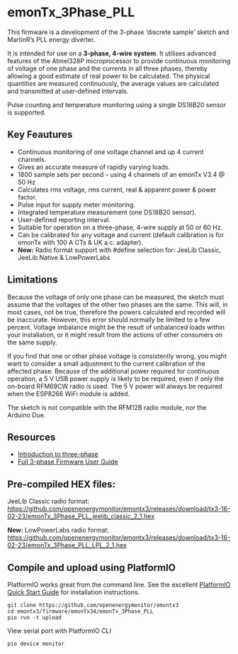 # emonTx_3Phase_PLL

This firmware is a development of the 3-phase ‘discrete sample’ sketch and MartinR’s PLL
energy diverter.

It is intended for use on a **3-phase, 4-wire system**. It utilises advanced features of the Atmel328P microprocessor to provide continuous monitoring of voltage of one phase and the currents in all three phases, thereby allowing a good estimate of real power to be calculated. The physical quantities are measured continuously, the average values are calculated and transmitted at user-defined intervals.

Pulse counting and temperature monitoring using a single DS18B20 sensor is supported.

## Key Feautures

- Continuous monitoring of one voltage channel and up 4 current channels.
- Gives an accurate measure of rapidly varying loads.
- 1800 sample sets per second – using 4 channels of an emonTx V3.4 @ 50 Hz
- Calculates rms voltage, rms current, real & apparent power & power factor.
- Pulse input for supply meter monitoring.
- Integrated temperature measurement (one DS18B20 sensor).
- User-defined reporting interval.
- Suitable for operation on a three-phase, 4-wire supply at 50 or 60 Hz.
- Can be calibrated for any voltage and current (default calibration is for emonTx with 100 A CTs & UK a.c. adapter).
- **New:** Radio format support with #define selection for: JeeLib Classic, JeeLib Native & LowPowerLabs

## Limitations

Because the voltage of only one phase can be measured, the sketch must assume that the voltages of the other two phases are the same. This will, in most cases, not be true, therefore the powers calculated and recorded will be inaccurate. However, this error should normally be limited to a few percent. Voltage imbalance might be the result of unbalanced loads within your installation, or it might result from the actions of other consumers on the same supply.

If you find that one or other phase voltage is consistently wrong, you might want to consider a small adjustment to the current calibration of the affected phase. Because of the additional power required for continuous operation, a 5 V USB power supply is likely to be required, even if only the on-board RFM69CW radio is used. The 5 V power will always be required when the ESP8266 WiFi module is added.

The sketch is not compatible with the RFM12B radio module, nor the Arduino Due.

## Resources

- [Introduction to three-phase](https://learn.openenergymonitor.org/electricity-monitoring/ac-power-theory/3-phase-power)
- [Full 3-phase Firmware User Guide](emonTx_3Phase_PLL_User_Doc.pdf)

## Pre-compiled HEX files:

JeeLib Classic radio format:<br>
https://github.com/openenergymonitor/emontx3/releases/download/tx3-16-02-23/emonTx_3Phase_PLL_jeelib_classic_2_1.hex

**New:** LowPowerLabs radio format:<br>
https://github.com/openenergymonitor/emontx3/releases/download/tx3-16-02-23/emonTx_3Phase_PLL_LPL_2_1.hex

## Compile and upload using PlatformIO

PlatformIO works great from the command line. See the excellent [PlatformIO Quick Start Guide](https://docs.platformio.org/en/latest/core/installation/index.html#super-quick-mac-linux) for installation instructions.

    git clone https://github.com/openenergymonitor/emontx3
    cd emontx3/firmware/emonTx34/emonTx_3Phase_PLL
    pio run -t upload

View serial port with PlatformIO CLI

    pio device monitor

